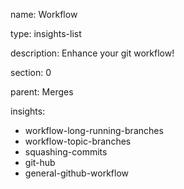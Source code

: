 name: Workflow

type: insights-list

description: Enhance your git workflow!

section: 0

parent: Merges

insights:
  - workflow-long-running-branches
  - workflow-topic-branches
  - squashing-commits
  - git-hub
  - general-github-workflow

